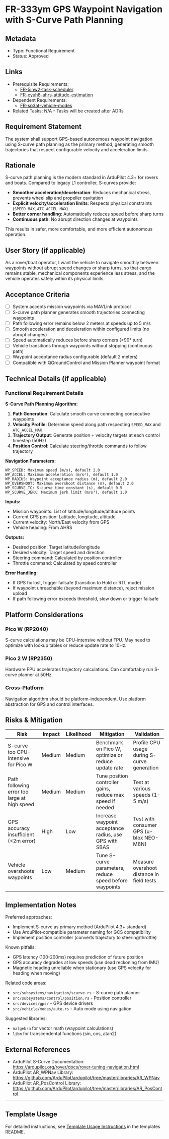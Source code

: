 # FR-333ym GPS Waypoint Navigation with S-Curve Path Planning

## Metadata

- Type: Functional Requirement
- Status: Approved

## Links

- Prerequisite Requirements:
  - [FR-5inw2-task-scheduler](FR-5inw2-task-scheduler.md)
  - [FR-eyuh8-ahrs-attitude-estimation](FR-eyuh8-ahrs-attitude-estimation.md)
- Dependent Requirements:
  - [FR-sp3at-vehicle-modes](FR-sp3at-vehicle-modes.md)
- Related Tasks: N/A - Tasks will be created after ADRs

## Requirement Statement

The system shall support GPS-based autonomous waypoint navigation using S-curve path planning as the primary method, generating smooth trajectories that respect configurable velocity and acceleration limits.

## Rationale

S-curve path planning is the modern standard in ArduPilot 4.3+ for rovers and boats. Compared to legacy L1 controller, S-curves provide:

- **Smoother acceleration/deceleration**: Reduces mechanical stress, prevents wheel slip and propeller cavitation
- **Explicit velocity/acceleration limits**: Respects physical constraints (`SPEED_MAX`, `ATC_ACCEL_MAX`)
- **Better corner handling**: Automatically reduces speed before sharp turns
- **Continuous path**: No abrupt direction changes at waypoints

This results in safer, more comfortable, and more efficient autonomous operation.

## User Story (if applicable)

As a rover/boat operator, I want the vehicle to navigate smoothly between waypoints without abrupt speed changes or sharp turns, so that cargo remains stable, mechanical components experience less stress, and the vehicle operates safely within its physical limits.

## Acceptance Criteria

- [ ] System accepts mission waypoints via MAVLink protocol
- [ ] S-curve path planner generates smooth trajectories connecting waypoints
- [ ] Path following error remains below 2 meters at speeds up to 5 m/s
- [ ] Smooth acceleration and deceleration within configured limits (no abrupt changes)
- [ ] Speed automatically reduces before sharp corners (>90° turn)
- [ ] Vehicle transitions through waypoints without stopping (continuous path)
- [ ] Waypoint acceptance radius configurable (default 2 meters)
- [ ] Compatible with QGroundControl and Mission Planner waypoint format

## Technical Details (if applicable)

### Functional Requirement Details

**S-Curve Path Planning Algorithm:**

1. **Path Generation**: Calculate smooth curve connecting consecutive waypoints
2. **Velocity Profile**: Determine speed along path respecting `SPEED_MAX` and `ATC_ACCEL_MAX`
3. **Trajectory Output**: Generate position + velocity targets at each control timestep (50Hz)
4. **Position Control**: Calculate steering/throttle commands to follow trajectory

**Navigation Parameters:**

```
WP_SPEED: Maximum speed (m/s), default 2.0
WP_ACCEL: Maximum acceleration (m/s²), default 1.0
WP_RADIUS: Waypoint acceptance radius (m), default 2.0
WP_OVERSHOOT: Maximum overshoot distance (m), default 2.0
WP_SCURVE_TC: S-curve time constant (s), default 0.5
WP_SCURVE_JERK: Maximum jerk limit (m/s³), default 1.0
```

**Inputs:**

- Mission waypoints: List of latitude/longitude/altitude points
- Current GPS position: Latitude, longitude, altitude
- Current velocity: North/East velocity from GPS
- Vehicle heading: From AHRS

**Outputs:**

- Desired position: Target latitude/longitude
- Desired velocity: Target speed and direction
- Steering command: Calculated by position controller
- Throttle command: Calculated by speed controller

**Error Handling:**

- If GPS fix lost, trigger failsafe (transition to Hold or RTL mode)
- If waypoint unreachable (beyond maximum distance), reject mission upload
- If path following error exceeds threshold, slow down or trigger failsafe

## Platform Considerations

### Pico W (RP2040)

S-curve calculations may be CPU-intensive without FPU. May need to optimize with lookup tables or reduce update rate to 10Hz.

### Pico 2 W (RP2350)

Hardware FPU accelerates trajectory calculations. Can comfortably run S-curve planner at 50Hz.

### Cross-Platform

Navigation algorithm should be platform-independent. Use platform abstraction for GPS and control interfaces.

## Risks & Mitigation

| Risk                                         | Impact | Likelihood | Mitigation                                                 | Validation                                  |
| -------------------------------------------- | ------ | ---------- | ---------------------------------------------------------- | ------------------------------------------- |
| S-curve too CPU-intensive for Pico W         | Medium | Medium     | Benchmark on Pico W, optimize or reduce update rate        | Profile CPU usage during S-curve generation |
| Path following error too large at high speed | Medium | Medium     | Tune position controller gains, reduce max speed if needed | Test at various speeds (1-5 m/s)            |
| GPS accuracy insufficient (<2m error)        | High   | Low        | Increase waypoint acceptance radius, use GPS with SBAS     | Test with consumer GPS (u-blox NEO-M8N)     |
| Vehicle overshoots waypoints                 | Low    | Medium     | Tune S-curve parameters, reduce speed before waypoints     | Measure overshoot distance in field tests   |

## Implementation Notes

Preferred approaches:

- Implement S-curve as primary method (ArduPilot 4.3+ standard)
- Use ArduPilot-compatible parameter naming for GCS compatibility
- Implement position controller (converts trajectory to steering/throttle)

Known pitfalls:

- GPS latency (100-200ms) requires prediction of future position
- GPS accuracy degrades at low speeds (use dead reckoning from IMU)
- Magnetic heading unreliable when stationary (use GPS velocity for heading when moving)

Related code areas:

- `src/subsystems/navigation/scurve.rs` - S-curve path planner
- `src/subsystems/control/position.rs` - Position controller
- `src/devices/gps/` - GPS device drivers
- `src/vehicle/modes/auto.rs` - Auto mode using navigation

Suggested libraries:

- `nalgebra` for vector math (waypoint calculations)
- `libm` for transcendental functions (sin, cos, atan2)

## External References

- ArduPilot S-Curve Documentation: <https://ardupilot.org/rover/docs/rover-tuning-navigation.html>
- ArduPilot AR_WPNav Library: <https://github.com/ArduPilot/ardupilot/tree/master/libraries/AR_WPNav>
- ArduPilot AR_PosControl Library: <https://github.com/ArduPilot/ardupilot/tree/master/libraries/AR_PosControl>

---

## Template Usage

For detailed instructions, see [Template Usage Instructions](../templates/README.md#individual-requirement-template-requirementsmd) in the templates README.
